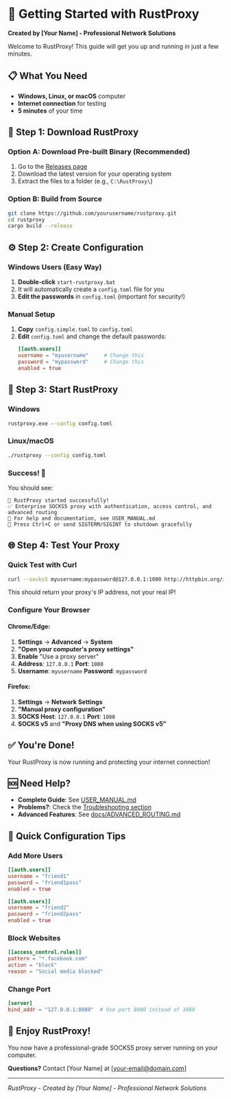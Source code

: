 # 🚀 Getting Started with RustProxy

**Created by [Your Name] - Professional Network Solutions**

Welcome to RustProxy! This guide will get you up and running in just a few minutes.

## 📋 What You Need

- **Windows, Linux, or macOS** computer
- **Internet connection** for testing
- **5 minutes** of your time

## 🎯 Step 1: Download RustProxy

### Option A: Download Pre-built Binary (Recommended)
1. Go to the [Releases page](https://github.com/yourusername/rustproxy/releases)
2. Download the latest version for your operating system
3. Extract the files to a folder (e.g., `C:\RustProxy\`)

### Option B: Build from Source
```bash
git clone https://github.com/yourusername/rustproxy.git
cd rustproxy
cargo build --release
```

## ⚙️ Step 2: Create Configuration

### Windows Users (Easy Way)
1. **Double-click** `start-rustproxy.bat`
2. It will automatically create a `config.toml` file for you
3. **Edit the passwords** in `config.toml` (important for security!)

### Manual Setup
1. **Copy** `config.simple.toml` to `config.toml`
2. **Edit** `config.toml` and change the default passwords:
   ```toml
   [[auth.users]]
   username = "myusername"     # Change this
   password = "mypassword"     # Change this
   enabled = true
   ```

## 🏃 Step 3: Start RustProxy

### Windows
```cmd
rustproxy.exe --config config.toml
```

### Linux/macOS
```bash
./rustproxy --config config.toml
```

### Success! 🎉
You should see:
```
🚀 RustProxy started successfully!
✅ Enterprise SOCKS5 proxy with authentication, access control, and advanced routing
📖 For help and documentation, see USER_MANUAL.md
🛑 Press Ctrl+C or send SIGTERM/SIGINT to shutdown gracefully
```

## 🌐 Step 4: Test Your Proxy

### Quick Test with Curl
```bash
curl --socks5 myusername:mypassword@127.0.0.1:1080 http://httpbin.org/ip
```

This should return your proxy's IP address, not your real IP!

### Configure Your Browser

#### Chrome/Edge:
1. **Settings** → **Advanced** → **System**
2. **"Open your computer's proxy settings"**
3. **Enable** "Use a proxy server"
4. **Address**: `127.0.0.1` **Port**: `1080`
5. **Username**: `myusername` **Password**: `mypassword`

#### Firefox:
1. **Settings** → **Network Settings**
2. **"Manual proxy configuration"**
3. **SOCKS Host**: `127.0.0.1` **Port**: `1080`
4. **SOCKS v5** and **"Proxy DNS when using SOCKS v5"**

## ✅ You're Done!

Your RustProxy is now running and protecting your internet connection!

## 🆘 Need Help?

- **Complete Guide**: See [USER_MANUAL.md](USER_MANUAL.md)
- **Problems?**: Check the [Troubleshooting section](USER_MANUAL.md#troubleshooting)
- **Advanced Features**: See [docs/ADVANCED_ROUTING.md](docs/ADVANCED_ROUTING.md)

## 🔧 Quick Configuration Tips

### Add More Users
```toml
[[auth.users]]
username = "friend1"
password = "friend1pass"
enabled = true

[[auth.users]]
username = "friend2"
password = "friend2pass"
enabled = true
```

### Block Websites
```toml
[[access_control.rules]]
pattern = "*.facebook.com"
action = "block"
reason = "Social media blocked"
```

### Change Port
```toml
[server]
bind_addr = "127.0.0.1:8080"  # Use port 8080 instead of 1080
```

## 🎉 Enjoy RustProxy!

You now have a professional-grade SOCKS5 proxy server running on your computer. 

**Questions?** Contact [Your Name] at [your-email@domain.com]

---

*RustProxy - Created by [Your Name] - Professional Network Solutions*